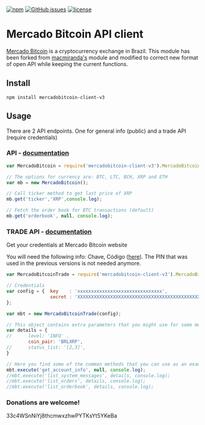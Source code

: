 [![npm](https://img.shields.io/npm/v/mercadobitcoin-client-v3.svg)](https://www.npmjs.com/package/mercadobitcoin-client-v3)
[![GitHub issues](https://img.shields.io/github/issues/h3nr1ke/mercadobitcoin.svg)](https://github.com/h3nr1ke/mercadobitcoin/issues)
[![license](https://img.shields.io/github/license/h3nr1ke/mercadobitcoin.svg)](http://spdx.org/licenses/MIT)

# Mercado Bitcoin API client
[Mercado Bitcoin](https://www.mercadobitcoin.com.br) is a cryptocurrency exchange in Brazil. This module has been forked from [macmiranda's](https://github.com/macmiranda) module and modified to correct new format of open API while keeping the current functions.

## Install

```shell
npm install mercadobitcoin-client-v3
```

## Usage

There are 2 API endpoints. One for general info (public) and a trade API (require credentials)

### API - [documentation](https://www.mercadobitcoin.com.br/api-doc/)

```javascript
var MercadoBitcoin = require('mercadobitcoin-client-v3').MercadoBitcoin;

// The options for currency are: BTC, LTC, BCH, XRP and ETH
var mb = new MercadoBitcoin();

// Call ticker method to get last price of XRP
mb.get('ticker','XRP',console.log);

// Fetch the order book for BTC transactions (default)
mb.get('orderbook', null, console.log);
```

### TRADE API - [documentation](https://www.mercadobitcoin.com.br/trade-api)

Get your credentials at Mercado Bitcoin website

You will need the following info: Chave, Código ([here](https://www.mercadobitcoin.com.br/tapi/configuracoes/)). The PIN that was used in the previous versions is not needed anymore.

```javascript
var MercadoBitcoinTrade = require('mercadobitcoin-client-v3').MercadoBitcoinTrade;

// Credentials
var config = {  key    : 'xxxxxxxxxxxxxxxxxxxxxxxxxxxxxxx',
                secret : 'XXXXXXXXXXXXXXXXXXXXXXXXXXXXXXXXXXXXXXXXXXXXXXXXXXXXXXXXXXXXXXXXXXXXXXXXXXX',
};

var mbt = new MercadoBitcoinTrade(config);

// This object contains extra parameters that you might use for some methods:
var details = {
//		level: 'INFO' ,
		coin_pair: 'BRLXRP',
//		status_list: '[2,3]',
}

// Here you find some of the common methods that you can use as an example. For the complete list, please refer to the Trade API documentation: 
mbt.execute('get_account_info', null, console.log);
//mbt.execute('list_system_messages', details, console.log);
//mbt.execute('list_orders', details, console.log);
//mbt.execute('list_orderbook', details, console.log);

```

### Donations are welcome!
33c4WSnNiYj8thcmwxzhwPYTKsYt5YKeBa
